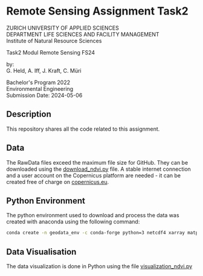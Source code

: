 # Remote Sensing Assignment Task2

ZURICH UNIVERSITY OF APPLIED SCIENCES <br>
DEPARTMENT LIFE SCIENCES AND FACILITY MANAGEMENT <br>
Institute of Natural Resource Sciences

Task2 Modul Remote Sensing FS24

by: <br>
G. Held,
A. Iff,
J. Kraft,
C. Müri

Bachelor's Program 2022  
Environmental Engineering  
Submission Date: 2024-05-06

## Description
This repository shares all the code related to this assignment.

## Data
The RawData files exceed the maximum file size for GitHub. They can be downloaded using the [download_ndvi.py](https://github.com/juliankraft/ReSe_Task02/blob/main/download_ndvi.py) file. A stable internet connection and a user account on the Copernicus platform are needed - it can be created free of charge on [copernicus.eu](https://openeo.dataspace.copernicus.eu/).

## Python Environment
The python environment used to download and process the data was created with anaconda using the following command:

```bash
conda create -n geodata_env -c conda-forge python=3 netcdf4 xarray matplotlib numpy dask rasterio rioxarray geopandas pandas cartopy tqdm openeo jupyterlab 
```

## Data Visualisation
The data visualization is done in Python using the file [visualization_ndvi.py](https://github.com/juliankraft/ReSe_Task02/blob/main/visualization_ndvi.py)
